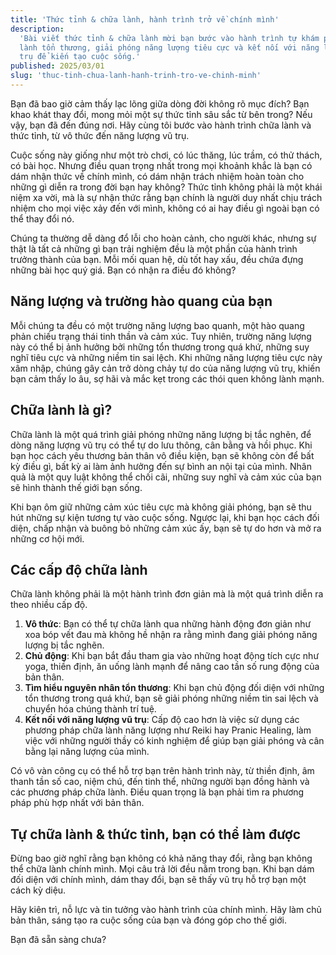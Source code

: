 ```yaml
---
title: 'Thức tỉnh & chữa lành, hành trình trở về chính mình'
description:
  'Bài viết thức tỉnh & chữa lành mời bạn bước vào hành trình tự khám phá, chữa
  lành tổn thương, giải phóng năng lượng tiêu cực và kết nối với năng lượng vũ
  trụ để kiến tạo cuộc sống.'
published: 2025/03/01
slug: 'thuc-tinh-chua-lanh-hanh-trinh-tro-ve-chinh-minh'
---
```


Bạn đã bao giờ cảm thấy lạc lõng giữa dòng đời không rõ mục đích? Bạn khao khát
thay đổi, mong mỏi một sự thức tỉnh sâu sắc từ bên trong? Nếu vậy, bạn đã đến
đúng nơi. Hãy cùng tôi bước vào hành trình chữa lành và thức tỉnh, từ vô thức
đến năng lượng vũ trụ.

Cuộc sống này giống như một trò chơi, có lúc thăng, lúc trầm, có thử thách, có
bài học. Nhưng điều quan trọng nhất trong mọi khoảnh khắc là bạn có dám nhận
thức về chính mình, có dám nhận trách nhiệm hoàn toàn cho những gì diễn ra trong
đời bạn hay không? Thức tỉnh không phải là một khái niệm xa vời, mà là sự nhận
thức rằng bạn chính là người duy nhất chịu trách nhiệm cho mọi việc xảy đến với
mình, không có ai hay điều gì ngoài bạn có thể thay đổi nó.

Chúng ta thường dễ dàng đổ lỗi cho hoàn cảnh, cho người khác, nhưng sự thật là
tất cả những gì bạn trải nghiệm đều là một phần của hành trình trưởng thành của
bạn. Mỗi mối quan hệ, dù tốt hay xấu, đều chứa đựng những bài học quý giá. Bạn
có nhận ra điều đó không?

## Năng lượng và trường hào quang của bạn

Mỗi chúng ta đều có một trường năng lượng bao quanh, một hào quang phản chiếu
trạng thái tinh thần và cảm xúc. Tuy nhiên, trường năng lượng này có thể bị ảnh
hưởng bởi những tổn thương trong quá khứ, những suy nghĩ tiêu cực và những niềm
tin sai lệch. Khi những năng lượng tiêu cực này xâm nhập, chúng gây cản trở dòng
chảy tự do của năng lượng vũ trụ, khiến bạn cảm thấy lo âu, sợ hãi và mắc kẹt
trong các thói quen không lành mạnh.

## Chữa lành là gì?

Chữa lành là một quá trình giải phóng những năng lượng bị tắc nghẽn, để dòng
năng lượng vũ trụ có thể tự do lưu thông, cân bằng và hồi phục. Khi bạn học cách
yêu thương bản thân vô điều kiện, bạn sẽ không còn để bất kỳ điều gì, bất kỳ ai
làm ảnh hưởng đến sự bình an nội tại của mình. Nhân quả là một quy luật không
thể chối cãi, những suy nghĩ và cảm xúc của bạn sẽ hình thành thế giới bạn sống.

Khi bạn ôm giữ những cảm xúc tiêu cực mà không giải phóng, bạn sẽ thu hút những
sự kiện tương tự vào cuộc sống. Ngược lại, khi bạn học cách đối diện, chấp nhận
và buông bỏ những cảm xúc ấy, bạn sẽ tự do hơn và mở ra những cơ hội mới.

## Các cấp độ chữa lành

Chữa lành không phải là một hành trình đơn giản mà là một quá trình diễn ra theo
nhiều cấp độ.

1. **Vô thức**: Bạn có thể tự chữa lành qua những hành động đơn giản như xoa bóp
   vết đau mà không hề nhận ra rằng mình đang giải phóng năng lượng bị tắc
   nghẽn.
2. **Chủ động**: Khi bạn bắt đầu tham gia vào những hoạt động tích cực như yoga,
   thiền định, ăn uống lành mạnh để nâng cao tần số rung động của bản thân.
3. **Tìm hiểu nguyên nhân tổn thương**: Khi bạn chủ động đối diện với những tổn
   thương trong quá khứ, bạn sẽ giải phóng những niềm tin sai lệch và chuyển hóa
   chúng thành trí tuệ.
4. **Kết nối với năng lượng vũ trụ**: Cấp độ cao hơn là việc sử dụng các phương
   pháp chữa lành năng lượng như Reiki hay Pranic Healing, làm việc với những
   người thầy có kinh nghiệm để giúp bạn giải phóng và cân bằng lại năng lượng
   của mình.

Có vô vàn công cụ có thể hỗ trợ bạn trên hành trình này, từ thiền định, âm thanh
tần số cao, niệm chú, đến tinh thể, những người bạn đồng hành và các phương pháp
chữa lành. Điều quan trọng là bạn phải tìm ra phương pháp phù hợp nhất với bản
thân.

## Tự chữa lành & thức tỉnh, bạn có thể làm được

Đừng bao giờ nghĩ rằng bạn không có khả năng thay đổi, rằng bạn không thể chữa
lành chính mình. Mọi câu trả lời đều nằm trong bạn. Khi bạn dám đối diện với
chính mình, dám thay đổi, bạn sẽ thấy vũ trụ hỗ trợ bạn một cách kỳ diệu.

Hãy kiên trì, nỗ lực và tin tưởng vào hành trình của chính mình. Hãy làm chủ bản
thân, sáng tạo ra cuộc sống của bạn và đóng góp cho thế giới.

Bạn đã sẵn sàng chưa?
